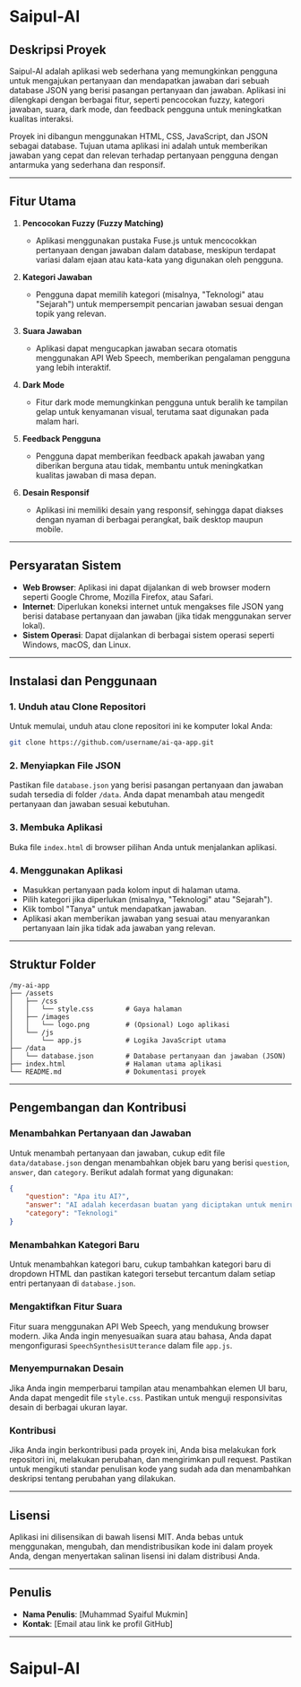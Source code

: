 # **Saipul-AI**

## **Deskripsi Proyek**
Saipul-AI adalah aplikasi web sederhana yang memungkinkan pengguna untuk mengajukan pertanyaan dan mendapatkan jawaban dari sebuah database JSON yang berisi pasangan pertanyaan dan jawaban. Aplikasi ini dilengkapi dengan berbagai fitur, seperti pencocokan fuzzy, kategori jawaban, suara, dark mode, dan feedback pengguna untuk meningkatkan kualitas interaksi.

Proyek ini dibangun menggunakan HTML, CSS, JavaScript, dan JSON sebagai database. Tujuan utama aplikasi ini adalah untuk memberikan jawaban yang cepat dan relevan terhadap pertanyaan pengguna dengan antarmuka yang sederhana dan responsif.

---

## **Fitur Utama**

1. **Pencocokan Fuzzy (Fuzzy Matching)**
   - Aplikasi menggunakan pustaka Fuse.js untuk mencocokkan pertanyaan dengan jawaban dalam database, meskipun terdapat variasi dalam ejaan atau kata-kata yang digunakan oleh pengguna.
   
2. **Kategori Jawaban**
   - Pengguna dapat memilih kategori (misalnya, "Teknologi" atau "Sejarah") untuk mempersempit pencarian jawaban sesuai dengan topik yang relevan.

3. **Suara Jawaban**
   - Aplikasi dapat mengucapkan jawaban secara otomatis menggunakan API Web Speech, memberikan pengalaman pengguna yang lebih interaktif.

4. **Dark Mode**
   - Fitur dark mode memungkinkan pengguna untuk beralih ke tampilan gelap untuk kenyamanan visual, terutama saat digunakan pada malam hari.

5. **Feedback Pengguna**
   - Pengguna dapat memberikan feedback apakah jawaban yang diberikan berguna atau tidak, membantu untuk meningkatkan kualitas jawaban di masa depan.

6. **Desain Responsif**
   - Aplikasi ini memiliki desain yang responsif, sehingga dapat diakses dengan nyaman di berbagai perangkat, baik desktop maupun mobile.

---

## **Persyaratan Sistem**

- **Web Browser**: Aplikasi ini dapat dijalankan di web browser modern seperti Google Chrome, Mozilla Firefox, atau Safari.
- **Internet**: Diperlukan koneksi internet untuk mengakses file JSON yang berisi database pertanyaan dan jawaban (jika tidak menggunakan server lokal).
- **Sistem Operasi**: Dapat dijalankan di berbagai sistem operasi seperti Windows, macOS, dan Linux.

---

## **Instalasi dan Penggunaan**

### **1. Unduh atau Clone Repositori**
Untuk memulai, unduh atau clone repositori ini ke komputer lokal Anda:
```bash
git clone https://github.com/username/ai-qa-app.git
```

### **2. Menyiapkan File JSON**
Pastikan file `database.json` yang berisi pasangan pertanyaan dan jawaban sudah tersedia di folder `/data`. Anda dapat menambah atau mengedit pertanyaan dan jawaban sesuai kebutuhan.

### **3. Membuka Aplikasi**
Buka file `index.html` di browser pilihan Anda untuk menjalankan aplikasi.

### **4. Menggunakan Aplikasi**
- Masukkan pertanyaan pada kolom input di halaman utama.
- Pilih kategori jika diperlukan (misalnya, "Teknologi" atau "Sejarah").
- Klik tombol "Tanya" untuk mendapatkan jawaban.
- Aplikasi akan memberikan jawaban yang sesuai atau menyarankan pertanyaan lain jika tidak ada jawaban yang relevan.

---

## **Struktur Folder**

```
/my-ai-app
├── /assets
│   ├── /css
│   │   └── style.css        # Gaya halaman
│   ├── /images
│   │   └── logo.png         # (Opsional) Logo aplikasi
│   └── /js
│       └── app.js           # Logika JavaScript utama
├── /data
│   └── database.json        # Database pertanyaan dan jawaban (JSON)
├── index.html               # Halaman utama aplikasi
└── README.md                # Dokumentasi proyek
```

---

## **Pengembangan dan Kontribusi**

### **Menambahkan Pertanyaan dan Jawaban**
Untuk menambah pertanyaan dan jawaban, cukup edit file `data/database.json` dengan menambahkan objek baru yang berisi `question`, `answer`, dan `category`. Berikut adalah format yang digunakan:
```json
{
    "question": "Apa itu AI?",
    "answer": "AI adalah kecerdasan buatan yang diciptakan untuk meniru perilaku manusia.",
    "category": "Teknologi"
}
```

### **Menambahkan Kategori Baru**
Untuk menambahkan kategori baru, cukup tambahkan kategori baru di dropdown HTML dan pastikan kategori tersebut tercantum dalam setiap entri pertanyaan di `database.json`.

### **Mengaktifkan Fitur Suara**
Fitur suara menggunakan API Web Speech, yang mendukung browser modern. Jika Anda ingin menyesuaikan suara atau bahasa, Anda dapat mengonfigurasi `SpeechSynthesisUtterance` dalam file `app.js`.

### **Menyempurnakan Desain**
Jika Anda ingin memperbarui tampilan atau menambahkan elemen UI baru, Anda dapat mengedit file `style.css`. Pastikan untuk menguji responsivitas desain di berbagai ukuran layar.

### **Kontribusi**
Jika Anda ingin berkontribusi pada proyek ini, Anda bisa melakukan fork repositori ini, melakukan perubahan, dan mengirimkan pull request. Pastikan untuk mengikuti standar penulisan kode yang sudah ada dan menambahkan deskripsi tentang perubahan yang dilakukan.

---

## **Lisensi**

Aplikasi ini dilisensikan di bawah lisensi MIT. Anda bebas untuk menggunakan, mengubah, dan mendistribusikan kode ini dalam proyek Anda, dengan menyertakan salinan lisensi ini dalam distribusi Anda.

---

## **Penulis**

- **Nama Penulis**: [Muhammad Syaiful Mukmin]
- **Kontak**: [Email atau link ke profil GitHub]

---

# Saipul-AI
